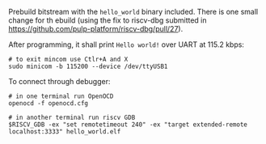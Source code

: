 Prebuild bitstream with the `hello_world` binary included. There is one
small change for th ebuild (using the fix to riscv-dbg submitted in
https://github.com/pulp-platform/riscv-dbg/pull/27).

After programming, it shall print `Hello world!` over UART at 115.2 kbps:

    # to exit mincom use Ctlr+A and X
    sudo minicom -b 115200 --device /dev/ttyUSB1

To connect through debugger:

    # in one terminal run OpenOCD
    openocd -f openocd.cfg
    
    # in another terminal run riscv GDB
    $RISCV_GDB -ex "set remotetimeout 240" -ex "target extended-remote localhost:3333" hello_world.elf

